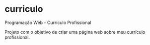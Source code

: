 # curriculo
Programação Web - Currículo Profissional

Projeto com o objetivo de criar uma página web sobre meu currículo profissional.
